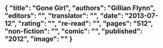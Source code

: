 {
 "title": "Gone Girl",
 "authors": "Gillian Flynn",
 "editors": "",
 "translator": "",
 "date": "2013-07-12",
 "rating": "",
 "re-read": "",
 "pages": "512",
 "non-fiction": "",
 "comic": "",
 "published": "2012",
 "image": ""
}
---

